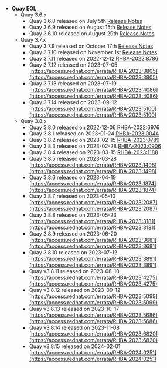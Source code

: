 - **Quay EOL**
    - Quay 3.6.x
        - Quay 3.6.8 released on July 5th [Release Notes](https://access.redhat.com/errata/RHBA-2022:5417)
        - Quay 3.6.9 released on August 15th [Release Notes](https://access.redhat.com/errata/RHBA-2022:5801)
        - Quay 3.6.10 released on August 29th [Release Notes](https://access.redhat.com/errata/RHBA-2022:6153)
    - Quay 3.7.x
        - Quay 3.7.9 released on October 17th [Release Notes](https://access.redhat.com/errata/RHBA-2022:6930)
        - Quay 3.7.10 released on November 1st [Release Notes](https://access.redhat.com/errata/RHBA-2022:7219)
        - Quay 3.7.11 released on 2022-12-12 [RHBA-2022:8786](https://access.redhat.com/errata/RHBA-2022:8786)
        - Quay 3.7.12 released on 2023-07-05 [https://access.redhat.com/errata/RHBA-2023:3805](https://access.redhat.com/errata/RHBA-2023:3805)
        - Quay 3.7.13 released on 2023-07-19 [https://access.redhat.com/errata/RHBA-2023:4086](https://access.redhat.com/errata/RHBA-2023:4086)
        - Quay 3.7.14 released on 2023-09-12 [https://access.redhat.com/errata/RHBA-2023:5100](https://access.redhat.com/errata/RHBA-2023:5100)
    - Quay 3.8.x
        - Quay 3.8.0 released on 2022-12-06 [RHBA-2022:6976](https://access.redhat.com/errata/RHBA-2022:6976)
        - Quay 3.8.1 released on 2023-01-24 [RHBA-2023:0044](https://access.redhat.com/errata/RHBA-2023:0044)
        - Quay 3.8.2 released on 2023-02-15 [RHBA-2023:0789](https://access.redhat.com/errata/RHBA-2023:0789)
        - Quay 3.8.3 released on 2023-02-28 [RHBA-2023:0906](https://access.redhat.com/errata/RHBA-2023:0906)
        - Quay 3.8.4 released on 2023-03-15 [RHBA-2023:1188](https://access.redhat.com/errata/RHBA-2023:1188)
        - Quay 3.8.5 released on 2023-03-28 [https://access.redhat.com/errata/RHBA-2023:1498](https://access.redhat.com/errata/RHBA-2023:1498)
        - Quay 3.8.6 released on 2023-04-19 [https://access.redhat.com/errata/RHBA-2023:1874](https://access.redhat.com/errata/RHBA-2023:1874)
        - Quay 3.8.7 released on 2023-05-10 [https://access.redhat.com/errata/RHBA-2023:2087](https://access.redhat.com/errata/RHBA-2023:2087)
        - Quay 3.8.8 released on 2023-05-23 [https://access.redhat.com/errata/RHBA-2023:3181](https://access.redhat.com/errata/RHBA-2023:3181)
        - Quay 3.8.9 released on 2023-06-20 [https://access.redhat.com/errata/RHBA-2023:3681](https://access.redhat.com/errata/RHBA-2023:3681)
        - Quay 3.8.10 released on 2023-07-12 [https://access.redhat.com/errata/RHBA-2023:3891](https://access.redhat.com/errata/RHBA-2023:3891)
        - Quay v3.8.11 released on 2023-08-10 [https://access.redhat.com/errata/RHBA-2023:4275](https://access.redhat.com/errata/RHBA-2023:4275)
        - Quay v3.8.12 released on 2023-09-12 [https://access.redhat.com/errata/RHBA-2023:5099](https://access.redhat.com/errata/RHBA-2023:5099)
        - Quay v3.8.13 released on 2023-10-17 [https://access.redhat.com/errata/RHBA-2023:5686](https://access.redhat.com/errata/RHBA-2023:5686)
        - Quay v3.8.14 released on 2023-11-08 [https://access.redhat.com/errata/RHBA-2023:6820](https://access.redhat.com/errata/RHBA-2023:6820)
        - Quay v3.8.15 released on 2024-02-01 [https://access.redhat.com/errata/RHBA-2024:0251](https://access.redhat.com/errata/RHBA-2024:0251)